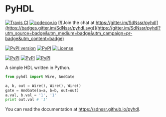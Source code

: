 # PyHDL

[![Travis CI](https://travis-ci.org/SdNssr/pyhdl.svg?branch=master)](https://travis-ci.org/SdNssr/pyhdl?branch=master)
[![codecov.io](https://codecov.io/github/SdNssr/pyhdl/coverage.svg?branch=master)](https://codecov.io/github/SdNssr/pyhdl?branch=master)
[![Join the chat at https://gitter.im/SdNssr/pyhdl](https://badges.gitter.im/SdNssr/pyhdl.svg)](https://gitter.im/SdNssr/pyhdl?utm_source=badge&utm_medium=badge&utm_campaign=pr-badge&utm_content=badge)

[![PyPI version](https://badge.fury.io/py/pyhdl.svg)](https://badge.fury.io/py/pyhdl)
[![PyPI](https://img.shields.io/pypi/pyversions/pyhdl.svg)](https://pypi.python.org/pypi/pyhdl/) 
[![License](https://img.shields.io/github/license/mashape/apistatus.svg?maxAge=2592000)]()

[![PyPI](https://img.shields.io/pypi/dm/pyhdl.svg?maxAge=2592000)]()
[![PyPI](https://img.shields.io/pypi/dw/pyhdl.svg?maxAge=2592000)]()
[![PyPI](https://img.shields.io/pypi/dd/pyhdl.svg?maxAge=2592000)]()

A simple HDL written in Python.

```python
from pyhdl import Wire, AndGate

a, b, out = Wire(), Wire(), Wire()
gate = AndGate(a=a, b=b, out=out)
a.val, b.val = '1', '1'
print out.val # '1'
```

You can read the documentation at https://sdnssr.github.io/pyhdl.
